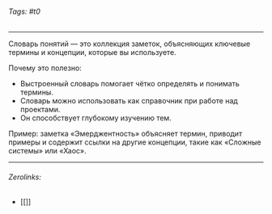 ###### Tags:  #t0
___
Словарь понятий — это коллекция заметок, объясняющих ключевые термины и концепции, которые вы используете.

Почему это полезно:

- Выстроенный словарь помогает чётко определять и понимать термины.
- Словарь можно использовать как справочник при работе над проектами.
- Он способствует глубокому изучению тем.

Пример: заметка «Эмерджентность» объясняет термин, приводит примеры и содержит ссылки на другие концепции, такие как «Сложные системы» или «Хаос».
___
###### Zerolinks: 
- [[]]